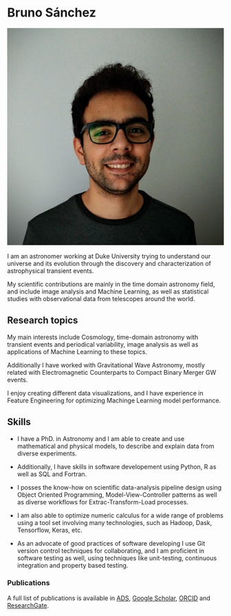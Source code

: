 # Bruno Sánchez

![Hi!](imgs/headshotBOS.jpg)


I am an astronomer working at Duke University trying to understand our universe and its evolution through the discovery and characterization of astrophysical transient events.

My scientific contributions are mainly in the time domain astronomy field, and include image analysis and Machine Learning, as well as statistical studies with observational data from telescopes around the world.

## Research topics

My main interests include Cosmology, time-domain astronomy with transient events
and periodical variability, image analysis as well as applications of Machine
Learning to these topics.

Additionally I have worked with Gravitational Wave Astronomy, mostly related
with Electromagnetic Counterparts to Compact Binary Merger GW events.

I enjoy creating different data visualizations, and I have experience in Feature
Engineering for optimizing Machinge Learning model performance.

## Skills

* I have a PhD. in Astronomy and I am able to create and use mathematical and
physical models, to describe and explain data from diverse experiments.

* Additionally, I have skills in software developement using Python, R as well as
SQL and Fortran.

* I posses the know-how on scientific data-analysis pipeline design using Object Oriented Programming, Model-View-Controller patterns as well as diverse workflows for Extrac-Transform-Load processes.

* I am also able to optimize numeric calculus for a wide range of problems using a tool set involving many technologies, such as Hadoop, Dask, Tensorflow, Keras, etc.

* As an advocate of good practices of software developing I use Git version control techniques for
collaborating, and I am proficient in software testing as well, using techniques like unit-testing, continuous integration and property based testing.

### Publications

A full list of publications is available in [ADS](https://ui.adsabs.harvard.edu/public-libraries/NQfpQEIrQFGsSnBzZTI9yQ), [Google Scholar](https://scholar.google.com/citations?user=XrrlfKgAAAAJ&hl=en&gmla=AJsN-F6bMm7Zdnje_bv7m_eF6WL-ozOP82hAoH5bEMXflKwstKbzl0TeqVS4tH6KnoMeHxiBlOmcRMynSBSokzuNsGR2lOLuvdmEeMyqS0lmHikZSzHzr6Sg8THyAZPNXxuwLMjf00Wa), [ORCID](https://orcid.org/0000-0002-8687-0669) and [ResearchGate](https://www.researchgate.net/profile/Bruno-Sanchez-5).

